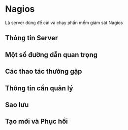 # Nagios

Là server dùng để cài và chạy phần mềm giám sát Nagios

## Thông tin Server

## Một số đường dẫn quan trọng

## Các thao tác thường gặp

## Thông tin cần quản lý

## Sao lưu

## Tạo mới và Phục hồi
